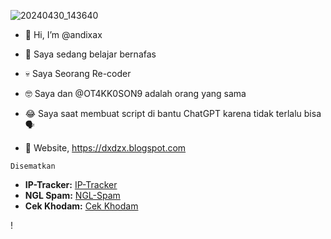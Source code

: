 ![20240430_143640](https://github.com/andixax/andixax/assets/168948944/70811d89-9d13-44a9-838b-978df8a8d2f7)

- 👋 Hi, I’m @andixax
- 🌱 Saya sedang belajar bernafas
- 💀 Saya Seorang Re-coder
- 🤓 Saya dan @OT4KK0SON9 adalah orang yang sama
- 😂 Saya saat membuat script di bantu ChatGPT karena tidak terlalu bisa🗣️

- 🤯 Website, https://dxdzx.blogspot.com

```Disematkan```

- **IP-Tracker:** [IP-Tracker](https://github.com/andixax/ip)
- **NGL Spam:** [NGL-Spam](https://github.com/andixax/)
- **Cek Khodam:** [Cek Khodam](https://github.com/andixax/khodam-cek)

! 
<!---
andixax/andixax is a ✨ special ✨ repository because its `README.md` (this file) appears on your GitHub profile.
You can click the Preview link to take a look at your changes.
--->
